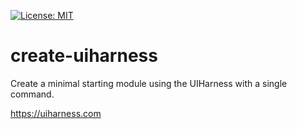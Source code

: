 [![License: MIT](https://img.shields.io/badge/License-MIT-yellow.svg)](https://opensource.org/licenses/MIT)

# create-uiharness

Create a minimal starting module using the UIHarness with a single command.

https://uiharness.com
